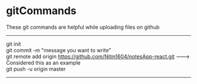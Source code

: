 # gitCommands                                                                                                                                                                             
These git commands are helpful while uploading files on github                                                                                              
___________________________________________________________________________________________________________ 
git init  
git commit -m "message you want to write"               
git remote add origin https://github.com/Nitin1604/notesApp-react.git ---> Considered this as an example  
git push -u origin master    
____________________________________________________________________________________________________________
